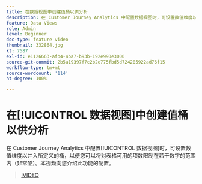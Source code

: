 ```yaml
---
title: 在数据视图中创建值桶以供分析
description: 在 Customer Journey Analytics 中配置数据视图时，可设置数值维度以并入所定义的桶，以便您可以将对表格可用的项数限制在若干数字的范围内（非常酷）。本视频向您介绍此功能的配置。
feature: Data Views
role: Admin
level: Beginner
doc-type: feature video
thumbnail: 332864.jpg
kt: 7587
exl-id: e1126663-afb4-4ba7-b93b-192e990e3000
source-git-commit: 2b5a19397f7c2b2e775fbd5d724205922ad76f15
workflow-type: tm+mt
source-wordcount: '114'
ht-degree: 100%

---
```


# 在[!UICONTROL 数据视图]中创建值桶以供分析

在 Customer Journey Analytics 中配置[!UICONTROL 数据视图]时，可设置数值维度以并入所定义的桶，以便您可以将对表格可用的项数限制在若干数字的范围内（非常酷）。本视频向您介绍此功能的配置。

>[!VIDEO](https://video.tv.adobe.com/v/332864/?quality=12&learn=on)
